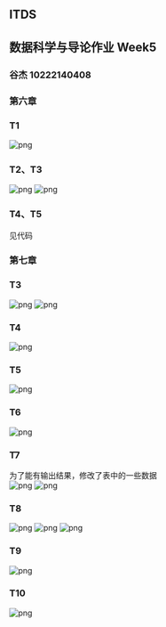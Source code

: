 ## ITDS
## 数据科学与导论作业 Week5
### 谷杰 10222140408
### 第六章
### T1
![png](https://raw.githubusercontent.com/GUJIEJASON/ITDS/Week5/Week5/1.png)
### T2、T3
![png](https://raw.githubusercontent.com/GUJIEJASON/ITDS/Week5/Week5/2.png)
![png](https://raw.githubusercontent.com/GUJIEJASON/ITDS/Week5/Week5/3.png)
### T4、T5
见代码
### 第七章
### T3
![png](https://raw.githubusercontent.com/GUJIEJASON/ITDS/Week5/Week5/4.png)
![png](https://raw.githubusercontent.com/GUJIEJASON/ITDS/Week5/Week5/5.png)
### T4
![png](https://raw.githubusercontent.com/GUJIEJASON/ITDS/Week5/Week5/6.png)
### T5
![png](https://raw.githubusercontent.com/GUJIEJASON/ITDS/Week5/Week5/7.png)
### T6
![png](https://raw.githubusercontent.com/GUJIEJASON/ITDS/Week5/Week5/8.png)
### T7
为了能有输出结果，修改了表中的一些数据\
![png](https://raw.githubusercontent.com/GUJIEJASON/ITDS/Week5/Week5/9.png)
![png](https://raw.githubusercontent.com/GUJIEJASON/ITDS/Week5/Week5/10.png)
### T8
![png](https://raw.githubusercontent.com/GUJIEJASON/ITDS/Week5/Week5/11.png)
![png](https://raw.githubusercontent.com/GUJIEJASON/ITDS/Week5/Week5/12.png)
![png](https://raw.githubusercontent.com/GUJIEJASON/ITDS/Week5/Week5/13.png)
### T9
![png](https://raw.githubusercontent.com/GUJIEJASON/ITDS/Week5/Week5/14.png)
### T10
![png](https://raw.githubusercontent.com/GUJIEJASON/ITDS/Week5/Week5/15.png)